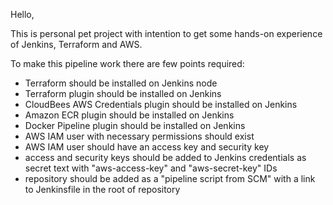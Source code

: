 Hello,

This is personal pet project with intention to get some hands-on experience of Jenkins, Terraform and AWS.

To make this pipeline work there are few points required:
- Terraform should be installed on Jenkins node
- Terraform plugin should be installed on Jenkins
- CloudBees AWS Credentials plugin should be installed on Jenkins
- Amazon ECR plugin should be installed on Jenkins
- Docker Pipeline plugin should be installed on Jenkins
- AWS IAM user with necessary permissions should exist
- AWS IAM user should have an access key and security key
- access and security keys should be added to Jenkins credentials as secret text with "aws-access-key" and "aws-secret-key" IDs
- repository should be added as a "pipeline script from SCM" with a link to Jenkinsfile in the root of repository